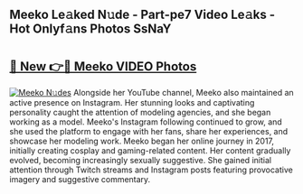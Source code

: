 ## Meeko Le𝚊ked N𝚞de - Part-pe7 Video Le𝚊ks - Hot Onlyf𝚊ns Photos SsNaY

# <h2><a href="http://ab67221.deff.icu/?id=Meeko">🔗 New 👉🔴 Meeko VIDEO Photos</a></h2>

[![Meeko N𝚞des](https://i.imgur.com/rIISA9y.gif)](http://ab67221.deff.icu/?id=Meeko)
Alongside her YouTube channel, Meeko also maintained an active presence on Instagram. Her stunning looks and captivating personality caught the attention of modeling agencies, and she began working as a model. Meeko's Instagram following continued to grow, and she used the platform to engage with her fans, share her experiences, and showcase her modeling work. Meeko began her online journey in 2017, initially creating cosplay and gaming-related content. Her content gradually evolved, becoming increasingly sexually suggestive. She gained initial attention through Twitch streams and Instagram posts featuring provocative imagery and suggestive commentary.
